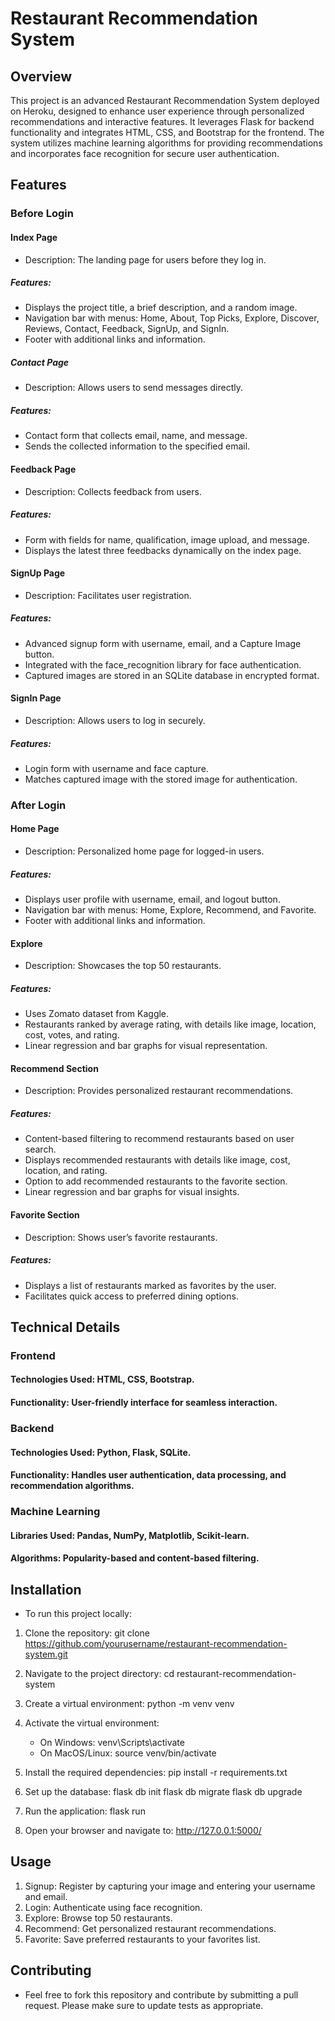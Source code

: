 # Restaurant Recommendation System
## Overview
This project is an advanced Restaurant Recommendation System deployed on Heroku, designed to enhance user experience through personalized recommendations and interactive features. It leverages Flask for backend functionality and integrates HTML, CSS, and Bootstrap for the frontend. The system utilizes machine learning algorithms for providing recommendations and incorporates face recognition for secure user authentication.

## Features
### Before Login
#### Index Page
   - Description: The landing page for users before they log in.
##### Features:
  - Displays the project title, a brief description, and a random image.
  - Navigation bar with menus: Home, About, Top Picks, Explore, Discover, Reviews, Contact, Feedback, SignUp, and SignIn.
  - Footer with additional links and information.

##### Contact Page
  - Description: Allows users to send messages directly.
##### Features:
  - Contact form that collects email, name, and message.
  - Sends the collected information to the specified email.
      
#### Feedback Page
  - Description: Collects feedback from users.
##### Features:
  - Form with fields for name, qualification, image upload, and message.
  - Displays the latest three feedbacks dynamically on the index page.
    
#### SignUp Page
  - Description: Facilitates user registration.
##### Features:
  - Advanced signup form with username, email, and a Capture Image button.
  - Integrated with the face_recognition library for face authentication.
  - Captured images are stored in an SQLite database in encrypted format.
    
#### SignIn Page
  - Description: Allows users to log in securely.
##### Features:
  - Login form with username and face capture.
  - Matches captured image with the stored image for authentication.
    
### After Login

#### Home Page
  - Description: Personalized home page for logged-in users.
##### Features:
  - Displays user profile with username, email, and logout button.
  - Navigation bar with menus: Home, Explore, Recommend, and Favorite.
  - Footer with additional links and information.
    
#### Explore
  - Description: Showcases the top 50 restaurants.
##### Features:
  - Uses Zomato dataset from Kaggle.
  - Restaurants ranked by average rating, with details like image, location, cost, votes, and rating.
  - Linear regression and bar graphs for visual representation.
    
#### Recommend Section
  - Description: Provides personalized restaurant recommendations.
##### Features:
  - Content-based filtering to recommend restaurants based on user search.
  - Displays recommended restaurants with details like image, cost, location, and rating.
  - Option to add recommended restaurants to the favorite section.
  - Linear regression and bar graphs for visual insights.
    
#### Favorite Section
  - Description: Shows user’s favorite restaurants.
##### Features:
  - Displays a list of restaurants marked as favorites by the user.
  - Facilitates quick access to preferred dining options.

## Technical Details

### Frontend
#### Technologies Used: HTML, CSS, Bootstrap.
#### Functionality: User-friendly interface for seamless interaction.

### Backend
#### Technologies Used: Python, Flask, SQLite.
#### Functionality: Handles user authentication, data processing, and recommendation algorithms.

### Machine Learning
#### Libraries Used: Pandas, NumPy, Matplotlib, Scikit-learn.
#### Algorithms: Popularity-based and content-based filtering.

## Installation
  - To run this project locally:

1. Clone the repository:
   git clone https://github.com/yourusername/restaurant-recommendation-system.git
   
2. Navigate to the project directory:
   cd restaurant-recommendation-system
   
3. Create a virtual environment:
   python -m venv venv
   
4. Activate the virtual environment:
   - On Windows:
     venv\Scripts\activate
   - On MacOS/Linux:
     source venv/bin/activate
     
5. Install the required dependencies:
   pip install -r requirements.txt
   
6. Set up the database:
   flask db init
   flask db migrate
   flask db upgrade

7. Run the application:
   flask run

8. Open your browser and navigate to:
   http://127.0.0.1:5000/


## Usage
  1. Signup: Register by capturing your image and entering your username and email.
  2. Login: Authenticate using face recognition.
  3. Explore: Browse top 50 restaurants.
  4. Recommend: Get personalized restaurant recommendations.
  5. Favorite: Save preferred restaurants to your favorites list.

   
## Contributing
  - Feel free to fork this repository and contribute by submitting a pull request. Please make sure to update tests as appropriate.

